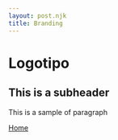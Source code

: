 ```yaml
---
layout: post.njk
title: Branding
---
```


# Logotipo

## This is a subheader

This is a sample of paragraph

[Home](https://paolaski.github.io/the-roost-wiki.github.io/)

